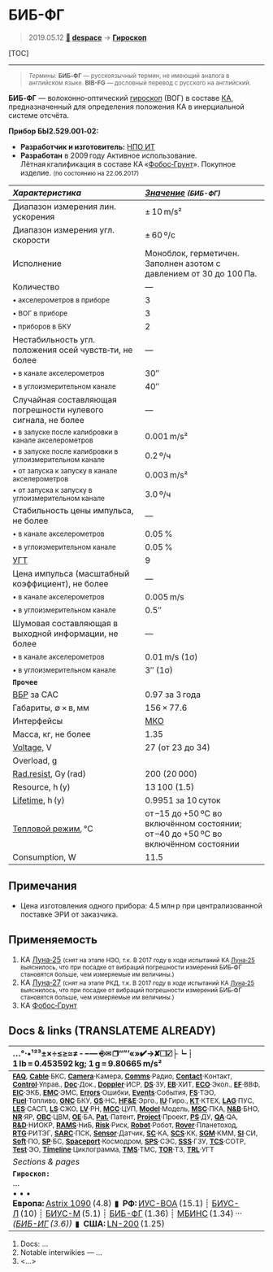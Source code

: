 # БИБ-ФГ
> 2019.05.12 **[🚀](../index/index.md) [despace](index.md)** → **[Гироскоп](iu.md)**

[TOC]

---

> <small>*Термины:* **БИБ‑ФГ** — русскоязычный термин, не имеющий аналога в английском языке. **BIB-FG** — дословный перевод с русского на английский.</small>

**БИБ‑ФГ** — волоконно‑оптический [гироскоп](iu.md) (ВОГ) в составе [КА](sc.md), предназначенный для определения положения КА в инерциальной системе отсчёта.

**Прибор БЫ2.529.001‑02:**

   - **Разработчик и изготовитель:** [НПО ИТ](zz_npoit.md)
   - **Разработан** в 2009 году Активное использование. Лётная кгалификация в составе КА «[Фобос‑Грунт](фобос_грунт.md)». Покупное изделие. <small>(по состоянию на 22.06.2017)</small>

<small>

|*Характеристика*|*[Значение](si.md) <small>(БИБ-ФГ)</small>*|
|:--|:--|
|Диапазон измерения лин. ускорения  |± 10 m/s²  |
|Диапазон измерения угл. скорости  |± 60 º/с  |
|Исполнение  |Моноблок, герметичен.   Заполнен азотом с давлением от 30 до 100 Па.  |
|Количество  |—|
| <small>• акселерометров в приборе</small>  |3  |
| <small>• ВОГ в приборе</small>  |3  |
| <small>• приборов в БКУ</small>  |2  |
|Нестабильность угл. положения осей чувств‑ти, не более  |—|
| <small>• в канале акселерометров</small>  |30″  |
| <small>• в углоизмерительном канале</small>  |40″  |
|Случайная составляющая погрешности нулевого сигнала, не более  |—|
| <small>• в запуске после калибровки в канале акселерометров</small>  |0.001 m/s²  |
| <small>• в запуске после калибровки в углоизмерительном канале</small>  |0.2 º/ч  |
| <small>• от запуска к запуску в канале акселерометров</small>  |0.003 m/s²  |
| <small>• от запуска к запуску в углоизмерительном канале</small>  |3.0 º/ч  |
|Стабильность цены импульса, не более  |—|
| <small>• в канале акселерометров</small>  |0.05 %  |
| <small>• в углоизмерительном канале</small>  |0.05 %  |
|[УГТ](trl.md)|9  |
|Цена импульса (масштабный коэффициент), не более  |—|
| <small>• в канале акселерометров</small>  |0.005 m/s  |
| <small>• в углоизмерительном канале</small>   |0.5″  |
|Шумовая составляющая в выходной информации, не более  |—|
| <small>• в канале акселерометров</small>  |0.01 m/s (1σ)  |
| <small>• в углоизмерительном канале</small>  |3″ (1σ)  |
|**`Прочее`**||
|[ВБР](rams.md) за САС| 0.97 за 3 года  |
| Габариты, ∅ × в, мм  |156 × 77.6  |
|Интерфейсы|  [МКО](mil_std_1553b.md)  |
| Масса, кг, не более  |1.35  |
|[Voltage](voltage.md), V| 27 (от 23 до 34)  |
|Overload, g|   |
|[Rad.resist](ion_rad.md), Gy (rad)| 200 (20 000)  |
|Resource, h (y)| 13 100 (1.5)  |
|[Lifetime](lifetime.md), h (y)| 0.9951 за 10 суток  |
|[Тепловой режим](tcs.md), ℃| от –15 до +50 ºС во включённом состоянии;<br> от –40 до +50 ºС во включённом состоянии  |
|Consumption, W| 11.5  |

</small>



<p style="page-break-after:always"> </p>

## Примечания
   - Цена изготовления одного прибора: 4.5 млн р при централизованной поставке ЭРИ от заказчика.



## Применяемость
   1. КА [Луна‑25](луна_25.md) <small>(снят на этапе НЭО, т.к. В 2017 году в ходе испытаний КА [Луна‑25](луна_25.md) выяснилось, что при посадке от вибраций погрешности измерений БИБ‑ФГ становятся больше, чем измеряемые им величины.)</small>
   1. КА [Луна‑27](луна_27.md) <small>(снят на этапе РКД, т.к. В 2017 году в ходе испытаний КА [Луна‑25](луна_25.md) выяснилось, что при посадке от вибраций погрешности измерений БИБ‑ФГ становятся больше, чем измеряемые им величины.)</small>
   1. КА [Фобос‑Грунт](фобос_грунт.md)



<p style="page-break-after:always"> </p>

## Docs & links (TRANSLATEME ALREADY)
|…°·•¹²³±×÷≤≥≈≠ ‑ −— ⎆✉ ❐“”’«»✔→✘☐☑├┕┆ 1 lb = 0.453592 kg; 1 g = 9.80665 m/s²|
|:--|
|<small>**[FAQ](faq.md)**, **[Cable](cable.md)**·БКС, **[Camera](camera.md)**·Камера, **[Comms](comms.md)**·Радио, **[Contact](contact.md)**·Контакт, **[Control](control.md)**·Управ., **[Doc](doc.md)**·Док., **[Doppler](doppler.md)**·ИСР, **[DS](ds.md)**·ЗУ, **[EB](eb.md)**·ХИТ, **[ECO](ecology.md)**·Экол., **[EF](ef.md)**·ВВФ, **[ElC](elc.md)**·ЭКБ, **[EMC](emc.md)**·ЭМС, **[Errors](error.md)**·Ошибки, **[Events](event.md)**·События, **[FS](fs.md)**·ТЭО, **[Fuel](fuel.md)**·Топливо, **[GNC](gnc.md)**·БКУ, **[GS](scs.md)**·НС, **[HF&E](hfe.md)**·Эрго., **[IU](iu.md)**·Гиро., **[KT](kt.md)**·КТЕХ, **[LAG](lag.md)**·ПУC, **[LES](les.md)**·САСП, **[LS](ls.md)**·СЖО, **[LV](lv.md)**·РН, **[MCC](mcc.md)**·ЦУП, **[Model](model.md)**·Модель, **[MSC](sc.md)**·ПКА, **[N&B](nnb.md)**·БНО, **[NR](nr.md)**·ЯР, **[OBC](obc.md)**·ЦВМ, **[OE](oe.md)**·БА, **[Pat.](патент.md)**·Патент, **[Project](project.md)**·Проект, **[PS](ps.md)**·ДУ, **[QA](quality.md)**·QA, **[R&D](rnd.md)**·НИОКР, **[RAMS](rams.md)**·НиБ, **[Risk](risk.md)**·Риск, **[Robot](robotics.md)**·Робот, **[Rover](rover.md)**·Планетоход, **[RTG](rtg.md)**·РИТЭГ, **[SARC](sarc.md)**·ПСК, **[Sensor](sensor.md)**·Датчик, **[SC](sc.md)**·КА, **[SCS](scs.md)**·КК, **[SGM](sgm.md)**·КММ, **[SI](si.md)**·СИ, **[Soft](soft.md)**·ПО, **[SP](sp.md)**·БС, **[Spaceport](spaceport.md)**·Космодром, **[SPS](sps.md)**·СЭС, **[SSS](sss.md)**·ГЗУ, **[TCS](tcs.md)**·СОТР, **[Test](test.md)**·ЭО, **[Timeline](timeline.md)**·Циклограмма, **[TMS](tms.md)**·ТМС, **[TOR](tor.md)**·ТЗ, **[TRL](trl.md)**·УГТ</small>|
|*Sections & pages*|
|**`Гироскоп:`**<br> …<br>• • •<br> **Европа:** [Astrix 1090](astrix_1090.md) (4.8)  ▮  **РФ:** [ИУС-ВОА](ius_voa.md) (15.1) ┊ [БИУС-Л](bius_l.md) (10) ┊ [БИУС-М](bius_m.md) (5.1) ┊ [БИБ-ФГ](bib_fg.md) (1.36) ┊ [МБИНС](mbins.md) (1.34) ··· *([БИБ-ИГ](bib_ig.md) (3.6))*  ▮  **США:** [LN-200](ln_200.md) (1.25) |

   1. Docs: …
   1. Notable interwikies — …
   1. <…>
